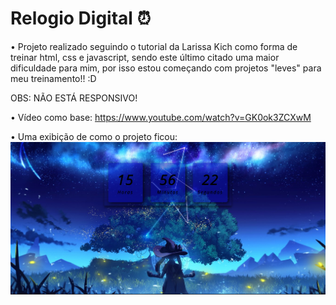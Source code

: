 # Relogio Digital ⏰


  • Projeto realizado seguindo o tutorial da Larissa Kich como forma de treinar html, css e javascript, sendo este último citado uma maior dificuldade para mim, por isso estou começando com projetos "leves" para meu treinamento!! :D 
  
  OBS: NÃO ESTÁ RESPONSIVO!
  
  • Vídeo como base: https://www.youtube.com/watch?v=GK0ok3ZCXwM


  
  • Uma exibição de como o projeto ficou: 
  <img src="exibição.png">
